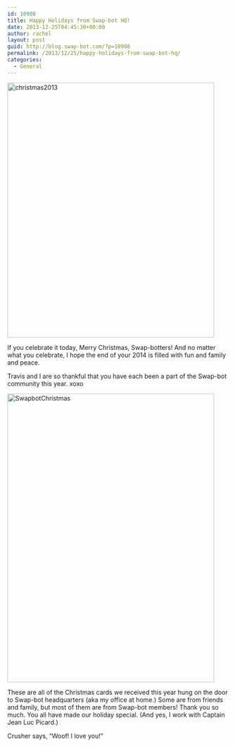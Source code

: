 ```yaml
---
id: 10908
title: Happy Holidays from Swap-bot HQ!
date: 2013-12-25T04:45:30+00:00
author: rachel
layout: post
guid: http://blog.swap-bot.com/?p=10908
permalink: /2013/12/25/happy-holidays-from-swap-bot-hq/
categories:
  - General
---
```

<img src="http://blog.swap-bot.com/wp-content/uploads/2013/12/christmas2013.jpg" alt="christmas2013" width="470" height="578" class="alignnone size-full wp-image-10909" />

If you celebrate it today, Merry Christmas, Swap-botters! And no matter what you celebrate, I hope the end of your 2014 is filled with fun and family and peace. 

Travis and I are so thankful that you have each been a part of the Swap-bot community this year. xoxo

<img src="http://blog.swap-bot.com/wp-content/uploads/2013/12/SwapbotChristmas.jpg" alt="SwapbotChristmas" width="470" height="655" class="alignnone size-full wp-image-10910" />

These are all of the Christmas cards we received this year hung on the door to Swap-bot headquarters (aka my office at home.) Some are from friends and family, but most of them are from Swap-bot members! Thank you so much. You all have made our holiday special. (And yes, I work with Captain Jean Luc Picard.)

Crusher says, &#8220;Woof! I love you!&#8221;